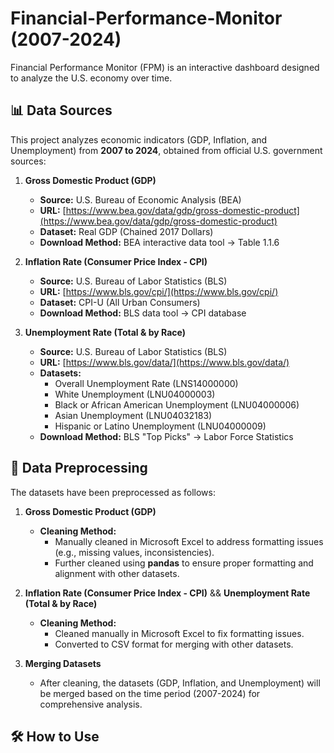 # Financial-Performance-Monitor (2007-2024)
Financial Performance Monitor (FPM) is an interactive dashboard designed to analyze the U.S. economy over time.

## 📊 Data Sources
This project analyzes economic indicators (GDP, Inflation, and Unemployment) from **2007 to 2024**, obtained from official U.S. government sources:

1. **Gross Domestic Product (GDP)**
   - **Source:** U.S. Bureau of Economic Analysis (BEA)
   - **URL:** [https://www.bea.gov/data/gdp/gross-domestic-product](https://www.bea.gov/data/gdp/gross-domestic-product)
   - **Dataset:** Real GDP (Chained 2017 Dollars)  
   - **Download Method:** BEA interactive data tool → Table 1.1.6  

2. **Inflation Rate (Consumer Price Index - CPI)**
   - **Source:** U.S. Bureau of Labor Statistics (BLS)
   - **URL:** [https://www.bls.gov/cpi/](https://www.bls.gov/cpi/)
   - **Dataset:** CPI-U (All Urban Consumers)
   - **Download Method:** BLS data tool → CPI database  

3. **Unemployment Rate (Total & by Race)**
   - **Source:** U.S. Bureau of Labor Statistics (BLS)
   - **URL:** [https://www.bls.gov/data/](https://www.bls.gov/data/)
   - **Datasets:**
     - Overall Unemployment Rate (LNS14000000)
     - White Unemployment (LNU04000003)
     - Black or African American Unemployment (LNU04000006)
     - Asian Unemployment (LNU04032183)
     - Hispanic or Latino Unemployment (LNU04000009)
   - **Download Method:** BLS "Top Picks" → Labor Force Statistics  

## 📂 Data Preprocessing
The datasets have been preprocessed as follows:

1. **Gross Domestic Product (GDP)**
   - **Cleaning Method:**  
     - Manually cleaned in Microsoft Excel to address formatting issues (e.g., missing values, inconsistencies).  
     - Further cleaned using **pandas** to ensure proper formatting and alignment with other datasets.

2. **Inflation Rate (Consumer Price Index - CPI)** && **Unemployment Rate (Total & by Race)**
   - **Cleaning Method:**  
     - Cleaned manually in Microsoft Excel to fix formatting issues.  
     - Converted to CSV format for merging with other datasets.

3. **Merging Datasets**
   - After cleaning, the datasets (GDP, Inflation, and Unemployment) will be merged based on the time period (2007-2024) for comprehensive analysis.

## 🛠 How to Use
